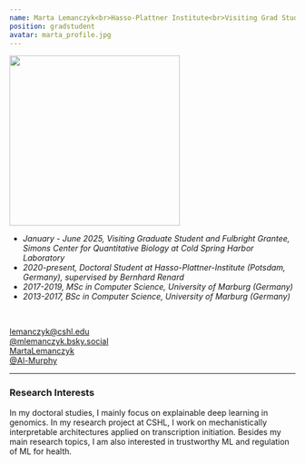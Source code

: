 ```yaml
---
name: Marta Lemanczyk<br>Hasso-Plattner Institute<br>Visiting Grad Student<br>Since 2025
position: gradstudent 
avatar: marta_profile.jpg
---
```


<img width="300" src="{{site.baseurl}}/images/people/{{page.avatar}}" data-action="zoom">
<br>

- _January - June 2025, Visiting Graduate Student and Fulbright Grantee, Simons Center for Quantitative Biology at Cold Spring Harbor Laboratory_ <br>
- _2020-present, Doctoral Student at Hasso-Plattner-Institute (Potsdam, Germany), supervised by Bernhard Renard_ <br>
- _2017-2019, MSc in Computer Science, University of Marburg (Germany)_ <br>
- _2013-2017, BSc in Computer Science, University of Marburg (Germany)_ <br>
<br>

<a href="mailto:lemanczyk@cshl.edu"><i class="fas fa-envelope"></i> lemanczyk@cshl.edu</a><br>
<a href="https://bsky.app/profile/mlemanczyk.bsky.social"><i class="fas fa-cloud"></i> @mlemanczyk.bsky.social</a><br>
<a href="https://www.linkedin.com/in/marta-lemanczyk/"><i class="fab fa-linkedin"></i> MartaLemanczyk</a><br>
<a href="https://github.com/Al-Murphy"><i class="fab fa-github"></i> @Al-Murphy </a><br>

<hr>

### Research Interests

In my doctoral studies, I mainly focus on explainable deep learning in genomics. In my research project at CSHL, I work on mechanistically interpretable architectures applied on transcription initiation. Besides my main research topics, I am also interested in trustworthy ML and regulation of ML for health.


<br>
<br>
<br>

&nbsp;
&nbsp;
&nbsp;
&nbsp;
&nbsp;
&nbsp;
&nbsp;
&nbsp;
&nbsp;
&nbsp;
&nbsp;
&nbsp;
&nbsp;
&nbsp;
&nbsp;
&nbsp;
&nbsp;
&nbsp;
&nbsp;
&nbsp;
&nbsp;
&nbsp;
&nbsp;
&nbsp;





